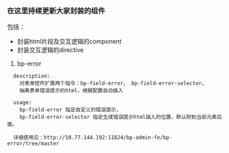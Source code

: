 ### 在这里持续更新大家封装的组件
包括：
- 封装html片段及交互逻辑的component
- 封装交互逻辑的directive


1. bp-error 
```
  description: 
    对表单控件扩展两个指令：bp-field-error， bp-field-error-selector。
    抽离表单错误提示的html，根据配置自动插入
    
  usage:
    bp-field-error 指定自定义的错误提示，
    bp-field-error-selector 指定生成错误提示html插入的位置，默认附到当前元素后面。
  
  详细使用见：http://10.77.144.192:11824/bp-admin-fe/bp-error/tree/master
```
